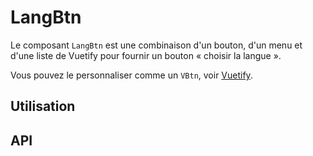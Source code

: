# LangBtn

Le composant `LangBtn` est une combinaison d'un bouton, d'un menu et d'une liste de Vuetify pour fournir un bouton « choisir la langue ».

Vous pouvez le personnaliser comme un `VBtn`, voir [Vuetify](https://vuetifyjs.com/en/components/buttons).

## Utilisation

<Example value="common/lang-btn/base" />

## API

<API
  :component="{
    'props': [
      {
        name: 'available-languages',
        default: `'*'`,
        type: 'tableau | chaîne de caractères',
        description: 'Liste des langues que l\'utilisateur peut choisir. La valeur par défaut est chaque langue.'
      },
      {
        name: 'label',
        default: `'Choix de la langue. Actuellement :'`,
        type: 'chaîne de caractères',
        description: 'Valeur de la propriété __aria-label__, fournit une indication de la fonction du bouton pour les technologies d\'assistance.'
      },
      {
        name: 'flags',
        default: 'faux',
        type: 'booléen',
        description: 'Active le mode avec les drapeaux, les images des drapeaux apparaîtront dans la liste des langues. Fonctionne en combinaison avec __flags-url__ et recherche les images SVG dans le dossier public nommée suivant ISO 639-1.'
      },
      {
        name: 'flags-url',
        default: `'/img/flags/'`,
        type: 'chaîne de caractères',
        description: 'Chemin du dossier des drapeaux situé dans le dossier __public__.'
      },
      {
        name: 'display-text-btn',
        default: 'vrai',
        type: 'booléen',
        description: 'Affiche la langue actuelle dans le bouton.'
      },
      {
        name: 'display-arrow',
        default: 'vrai',
        type: 'booléen',
        description: 'Affiche une flèche vers le bas dans le bouton.'
      },
      {
        name: 'value',
        default: `'fr'`,
        type: 'chaîne de caractères',
        description: 'Langue actuelle.'
      },
      {
        name: 'absolute',
        default: 'faux',
        type: 'booléen',
        description: 'Positionne le bouton absolument.'
      },
      {
        name: 'block',
        default: 'faux',
        type: 'booléen',
        description: 'Étend le bouton à 100% de l\'espace disponible.'
      },
      {
        name: 'bottom',
        default: 'faux',
        type: 'booléen',
        description: 'Aligne le composant vers le bas.'
      },
      {
        name: 'color',
        default: `'#333'`,
        type: 'chaîne de caractères',
        description: 'Applique la couleur spécifiée au bouton. Cela peut être n\'importe quelle couleur CSS.'
      },
      {
        name: 'dark',
        default: 'faux',
        type: 'booléen',
        description: 'Applique la variante de thème sombre.'
      },
      {
        name: 'depressed',
        default: 'faux',
        type: 'booléen',
        description: 'Supprime l\'ombre du bouton.'
      },
      {
        name: 'disabled',
        default: 'faux',
        type: 'booléen',
        description: 'Rend le bouton désactivé.'
      },
      {
        name: 'fab',
        default: 'faux',
        type: 'booléen',
        description: 'Rend le bouton rond.'
      },
      {
        name: 'fixed',
        default: 'faux',
        type: 'booléen',
        description: 'Place l\'élément fixe.'
      },
      {
        name: 'flat',
        default: 'faux',
        type: 'booléen',
        description: 'Supprime la couleur d\'arrière-plan du bouton.'
      },
      {
        name: 'icon',
        default: 'faux',
        type: 'booléen',
        description: 'Désigne le bouton sous forme d\’icône : rond et plat.'
      },
      {
        name: 'large',
        default: 'faux',
        type: 'booléen',
        description: 'Bouton de grande taille.'
      },
      {
        name: 'left',
        default: 'faux',
        type: 'booléen',
        description: 'Aligne le composant vers la gauche.'
      },
      {
        name: 'light',
        default: 'faux',
        type: 'booléen',
        description: 'Applique la variante de thème light.'
      },
      {
        name: 'loading',
        default: 'faux',
        type: 'booléen',
        description: 'Ajoute une animation d\'icône de chargement.'
      },
      {
        name: 'outline',
        default: 'vrai',
        type: 'booléen',
        description: 'Le bouton a un contour.'
      },
      {
        name: 'right',
        default: 'faux',
        type: 'booléen',
        description: 'Aligne le composant vers la droite.'
      },
      {
        name: 'ripple',
        default: 'vrai',
        type: 'booléen | objet',
        description: 'Applique la directive __v-ripple__.'
      },
      {
        name: 'round',
        default: 'faux',
        type: 'booléen',
        description: 'Le bouton sera rond sur les côtés.'
      },
      {
        name: 'small',
        default: 'faux',
        type: 'booléen',
        description: 'Bouton de petite taille.'
      },
      {
        name: 'tag',
        default: `'button'`,
        type: 'chaîne de caractères',
        description: 'Spécifie une balise personnalisée à utiliser sur le composant.'
      },
      {
        name: 'top',
        default: 'faux',
        type: 'booléen',
        description: 'Aligne le contenu vers le haut.'
      },
      {
        name: 'type',
        default: `'button'`,
        type: 'chaîne de caractères',
        description: 'Définit l\’attribut type du bouton.'
      },
      {
        name: 'btn-value',
        default: 'indéfini',
        type: 'quelconque',
        description: 'Contrôle la visibilité du bouton.'
      }
    ],
    'événements': [
      {
        'name': 'change',
        'description': 'La langue choisie.'
      }
    ]
  }"
/>
